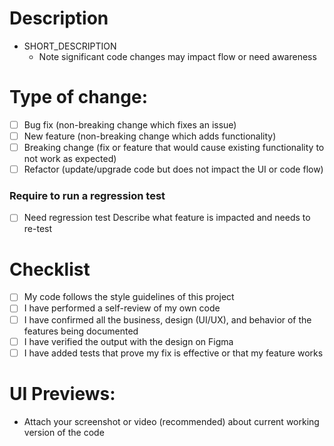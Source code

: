 # Description
- SHORT_DESCRIPTION
  - Note significant code changes may impact flow or need awareness

# Type of change:
- [ ] Bug fix (non-breaking change which fixes an issue)
- [ ] New feature (non-breaking change which adds functionality)
- [ ] Breaking change (fix or feature that would cause existing functionality to not work as expected)
- [ ] Refactor (update/upgrade code but does not impact the UI or code flow)
### Require to run a regression test
- [ ] Need regression test
Describe what feature is impacted and needs to re-test

# Checklist
- [ ] My code follows the style guidelines of this project
- [ ] I have performed a self-review of my own code
- [ ] I have confirmed all the business, design (UI/UX), and behavior of the features being documented
- [ ] I have verified the output with the design on Figma
- [ ] I have added tests that prove my fix is effective or that my feature works

# UI Previews:
- Attach your screenshot or video (recommended) about current working version of the code
